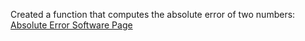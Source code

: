 
Created a function that computes the absolute error of two numbers:
[Absolute Error Software Page](https://emilyblackb.github.io/math5610/Software_Manual/AbsoluteError.md)
      
